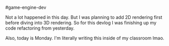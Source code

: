 #game-engine-dev 

Not a lot happened in this day. But I was planning to add 2D rendering first before diving into 3D rendering. So for this devlog I was finishing up my code refactoring from yesterday.

Also, today is Monday. I'm literally writing this inside of my classroom lmao.